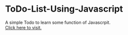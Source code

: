 # ToDo-List-Using-Javascript
 A simple Todo to learn some function of Javascrpit. <br>
 <a href="https://aniketttt.github.io/TODO-List-using-Javascript/"> Click here to visit.
